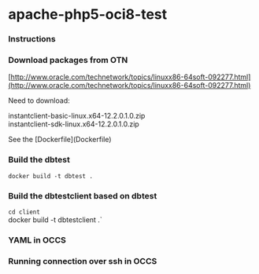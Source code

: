 # apache-php5-oci8-test

### Instructions

### Download packages from OTN

[http://www.oracle.com/technetwork/topics/linuxx86-64soft-092277.html](http://www.oracle.com/technetwork/topics/linuxx86-64soft-092277.html)<p>
Need to download:
<p>
instantclient-basic-linux.x64-12.2.0.1.0.zip<br>
instantclient-sdk-linux.x64-12.2.0.1.0.zip<br>
<p>
See the [Dockerfile](Dockerfile)

### Build the dbtest

`docker build -t dbtest .`

### Build the dbtestclient based on dbtest

`cd client`<br>
docker build -t dbtestclient .`

### YAML in OCCS

### Running connection over ssh in OCCS




